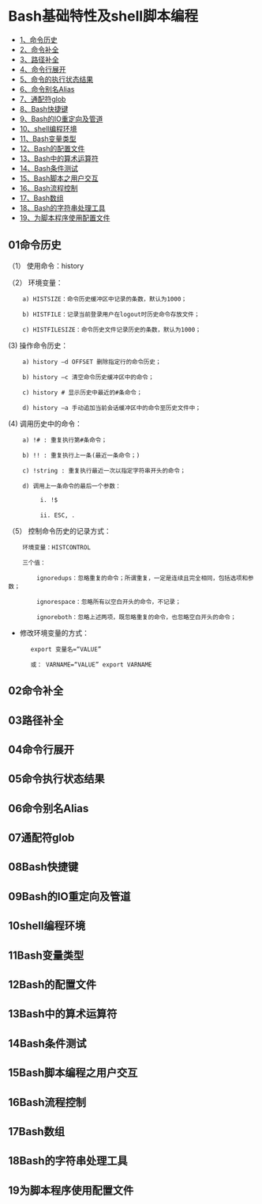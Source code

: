 # Bash基础特性及shell脚本编程
- [1、命令历史](#01命令历史)  
- [2、命令补全](#02命令补全)  
- [3、路径补全](#03路径补全)  
- [4、命令行展开](#04命令行展开)
- [5、命令的执行状态结果](#05命令的执行状态结果)
- [6、命令别名Alias](#06命令别名Alias)
- [7、通配符glob](#07通配符glob)
- [8、Bash快捷键](#08Bash快捷键)
- [9、Bash的IO重定向及管道](#09Bash的IO重定向及管道)
- [10、shell编程环境](#10shell编程环境)
- [11、Bash变量类型](#11Bash变量类型)
- [12、Bash的配置文件](#12Bash的配置文件)
- [13、Bash中的算术运算符](#13Bash中的算术运算符)
- [14、Bash条件测试](#14Bash条件测试)
- [15、Bash脚本之用户交互](#15Bash脚本编程之用户交互)
- [16、Bash流程控制](#16Bash流程控制)
- [17、Bash数组](#17Bash数组)
- [18、Bash的字符串处理工具](#18Bash的字符串处理工具)
- [19、为脚本程序使用配置文件](#19为脚本程序使用配置文件)


## <span id="01命令历史">01命令历史</span>
（1） 使用命令：history

（2） 环境变量：

        a) HISTSIZE：命令历史缓冲区中记录的条数，默认为1000；

        b) HISTFILE：记录当前登录用户在logout时历史命令存放文件；

        c) HISTFILESIZE：命令历史文件记录历史的条数，默认为1000；
(3)  操作命令历史：

        a) history –d OFFSET 删除指定行的命令历史；

        b) history –c 清空命令历史缓冲区中的命令；

        c) history # 显示历史中最近的#条命令；

        d) history –a 手动追加当前会话缓冲区中的命令至历史文件中；
(4) 调用历史中的命令：

        a) !# : 重复执行第#条命令；

        b) !! : 重复执行上一条(最近一条命令；)

        c) !string : 重复执行最近一次以指定字符串开头的命令；

        d) 调用上一条命令的最后一个参数：

             i. !$

             ii. ESC, ．



（5） 控制命令历史的记录方式：

        环境变量：HISTCONTROL

        三个值：

            ignoredups：忽略重复的命令；所谓重复，一定是连续且完全相同，包括选项和参数；

            ignorespace：忽略所有以空白开头的命令，不记录；

            ignoreboth：忽略上述两项，既忽略重复的命令，也忽略空白开头的命令；

- 修改环境变量的方式：

         export 变量名=“VALUE”

         或： VARNAME=“VALUE” export VARNAME

## <span id="02命令补全">02命令补全</span>

## <span id="03路径补全">03路径补全</span>

## <span id="04命令行展开">04命令行展开</span>

## <span id="05命令的执行状态结果">05命令执行状态结果</span>

## <span id="06命令别名Alias">06命令别名Alias</span>

## <span id="07通配符glob">07通配符glob</span>

## <span id="08Bash快捷键">08Bash快捷键</span>

## <span id="09Bash的IO重定向及管道">09Bash的IO重定向及管道</span>

## <span id="10shell编程环境">10shell编程环境</span>

## <span id="11Bash变量类型">11Bash变量类型</span>

## <span id="12Bash的配置文件">12Bash的配置文件</span>

## <span id="13Bash中的算术运算符">13Bash中的算术运算符</span>

## <span id="14Bash条件测试">14Bash条件测试</span>

## <span id="15Bash脚本编程之用户交互">15Bash脚本编程之用户交互</span>


## <span id="16Bash流程控制">16Bash流程控制</span>


## <span id="17Bash数组">17Bash数组</span>


## <span id="18Bash的字符串处理工具">18Bash的字符串处理工具</span>


## <span id="19为脚本程序使用配置文件">19为脚本程序使用配置文件</span>
